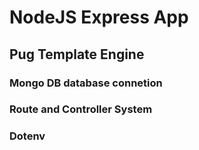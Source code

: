 # NodeJS Express App
## Pug Template Engine
### Mongo DB database connetion
### Route and Controller System
### Dotenv
